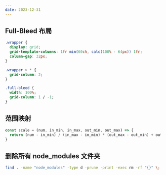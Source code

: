 ```yaml
---
date: 2023-12-31
---
```


## Full-Bleed 布局

```css
.wrapper {
  display: grid;
  grid-template-columns: 1fr min(60ch, calc(100% - 64px)) 1fr;
  column-gap: 32px;
}

.wrapper > * {
  grid-column: 2;
}

.full-bleed {
  width: 100%;
  grid-column: 1 / -1;
}
```


## 范围映射

```js
const scale = (num, in_min, in_max, out_min, out_max) => {
  return (num - in_min) / (in_max - in_min) * (out_max - out_min) + out_min
}
```

## 删除所有 node_modules 文件夹

```sh
find . -name "node_modules" -type d -prune -print -exec rm -rf "{}" \;
```
